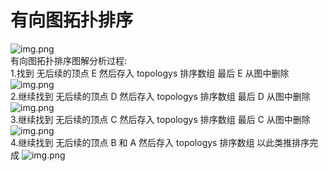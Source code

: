 # 有向图拓扑排序
![img.png](GraphTBOne.png)  
有向图拓扑排序图解分析过程:  
1.找到 无后续的顶点 E 然后存入 topologys 排序数组 最后 E 从图中删除
![img.png](GraphTBTwo.png)  
2.继续找到 无后续的顶点 D 然后存入 topologys 排序数组 最后 D 从图中删除
![img.png](GraphTBThree.png)  
3.继续找到 无后续的顶点 C 然后存入 topologys 排序数组 最后 C 从图中删除
![img.png](GraphTBFour.png)  
4.继续找到 无后续的顶点 B 和 A 然后存入 topologys 排序数组 以此类推排序完成
![img.png](GraphTBFive.png)